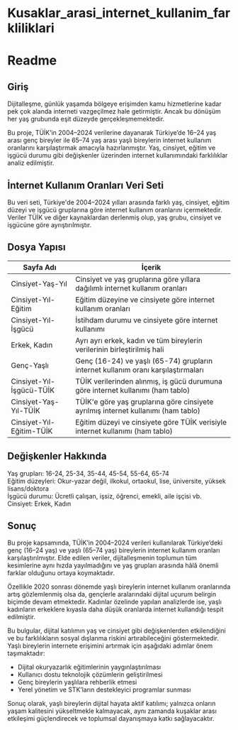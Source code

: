 # Kusaklar_arasi_internet_kullanim_farkliliklari
# Readme

## Giriş

Dijitalleşme, günlük yaşamda bölgeye erişimden kamu hizmetlerine kadar pek çok alanda interneti vazgeçilmez hale getirmiştir. Ancak bu dönüşüm her yaş grubunda eşit düzeyde gerçekleşmemektedir.

Bu proje, TÜİK’in 2004–2024 verilerine dayanarak Türkiye’de 16–24 yaş arası genç bireyler ile 65–74 yaş arası yaşlı bireylerin internet kullanım oranlarını karşılaştırmak amacıyla hazırlanmıştır. Yaş, cinsiyet, eğitim ve işgücü durumu gibi değişkenler üzerinden internet kullanımındaki farklılıklar analiz edilmiştir.

## İnternet Kullanım Oranları Veri Seti

Bu veri seti, Türkiye'de 2004–2024 yılları arasında farklı yaş, cinsiyet, eğitim düzeyi ve işgücü gruplarına göre internet kullanım oranlarını içermektedir. Veriler TÜİK ve diğer kaynaklardan derlenmiş olup, yaş grubu, cinsiyet ve işgücüne göre ayrıştırılmıştır.

## Dosya Yapısı

| Sayfa Adı                          | İçerik                                                                 |
|-----------------------------------|------------------------------------------------------------------------|
| Cinsiyet-Yaş-Yıl                   | Cinsiyet ve yaş gruplarına göre yıllara dağılımlı internet kullanım oranları |
| Cinsiyet-Yıl-Eğitim               | Eğitim düzeyine ve cinsiyete göre internet kullanım oranları          |
| Cinsiyet-Yıl-İşgücü              | İstihdam durumu ve cinsiyete göre internet kullanımı                  |
| Erkek, Kadın                      | Ayrı ayrı erkek, kadın ve tüm bireylerin verilerinin birleştirilmiş hali |
| Genç-Yaşlı                        | Genç (16-24) ve yaşlı (65-74) grupların internet kullanım oranı karşılaştırmaları |
| Cinsiyet-Yıl-İşgücü-TÜİK          | TÜİK verilerinden alınmış, iş gücü durumuna göre internet kullanımı (ham tablo) |
| Cinsiyet-Yaş-Yıl-TÜİK             | TÜİK'e göre yaş gruplarına göre cinsiyete ayrılmış internet kullanımı (ham tablo) |
| Cinsiyet-Yıl-Eğitim-TÜİK         | Eğitim düzeyi ve cinsiyete göre TÜİK verisiyle internet kullanımı (ham tablo) |

## Değişkenler Hakkında

Yaş grupları: 16-24, 25-34, 35-44, 45-54, 55-64, 65-74  
Eğitim düzeyleri: Okur-yazar değil, ilkokul, ortaokul, lise, üniversite, yüksek lisans/doktora  
İşgücü durumu: Ücretli çalışan, işsiz, öğrenci, emekli, aile işçisi vb.  
Cinsiyet: Erkek, Kadın

## Sonuç

Bu proje kapsamında, TÜİK’in 2004–2024 verileri kullanılarak Türkiye’deki genç (16–24 yaş) ve yaşlı (65–74 yaş) bireylerin internet kullanım oranları karşılaştırılmıştır. Elde edilen veriler, dijitalleşmenin toplumun tüm kesimlerine aynı hızda yayılmadığını ve yaş grupları arasında hâlâ önemli farklar olduğunu ortaya koymaktadır.

Özellikle 2020 sonrası dönemde yaşlı bireylerin internet kullanım oranlarında artış gözlemlenmiş olsa da, gençlerle aralarındaki dijital uçurum belirgin biçimde devam etmektedir. Kadınlar özelinde yapılan analizlerde ise, yaşlı kadınların erkeklere kıyasla daha düşük oranlarda internet kullandığı tespit edilmiştir.

Bu bulgular, dijital katılımın yaş ve cinsiyet gibi değişkenlerden etkilendiğini ve bu farklılıkların sosyal dışlanma riskini artırabileceğini göstermektedir. Yaşlı bireylerin internete erişimini artırmak için aşağıdaki adımlar önem taşımaktadır:

- Dijital okuryazarlık eğitimlerinin yaygınlaştırılması  
- Kullanıcı dostu teknolojik çözümlerin geliştirilmesi  
- Genç bireylerin yaşlılara rehberlik etmesi  
- Yerel yönetim ve STK’ların destekleyici programlar sunması  

Sonuç olarak, yaşlı bireylerin dijital hayata aktif katılımı; yalnızca onların yaşam kalitesini yükseltmekle kalmayacak, aynı zamanda kuşaklar arası etkileşimi güçlendirecek ve toplumsal dayanışmaya katkı sağlayacaktır.
